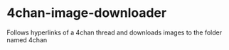 # 4chan-image-downloader
Follows hyperlinks of a 4chan thread and downloads images to the folder named 4chan
